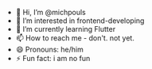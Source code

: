 - 👋 Hi, I’m @michpouls
- 👀 I’m interested in frontend-developing
- 🌱 I’m currently learning Flutter
- 📫 How to reach me - don't. not yet.
- 😄 Pronouns: he/him
- ⚡ Fun fact: i am no fun

<!---
michpouls/michpouls is a ✨ special ✨ repository because its `README.md` (this file) appears on your GitHub profile.
You can click the Preview link to take a look at your changes.
--->
